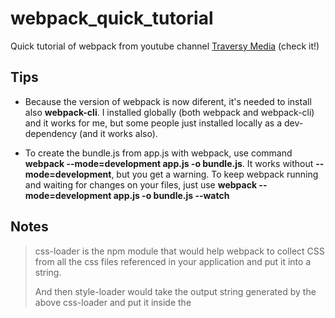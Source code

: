 # webpack_quick_tutorial

Quick tutorial of webpack from youtube channel [Traversy Media](https://www.youtube.com/watch?v=lziuNMk_8eQ) (check it!)

## Tips

- Because the version of webpack is now diferent, it's needed to install also **webpack-cli**. I installed globally (both webpack and webpack-cli) and it works for me, but some people just installed locally as a dev-dependency (and it works also).

- To create the bundle.js from app.js with webpack, use command **webpack --mode=development app.js -o bundle.js**. It works without **--mode=development**, but you get a warning. To keep webpack running and waiting for changes on your files, just use **webpack --mode=development app.js -o bundle.js --watch**

## Notes

> css-loader is the npm module that would help webpack to collect CSS from all the css files referenced in your application and put it into a string. 
>
> And then style-loader would take the output string generated by the above css-loader and put it inside the <style> tags in the index.html file.
>
> [Medium](https://medium.com/a-beginners-guide-for-webpack-2/webpack-loaders-css-and-sass-2cc0079b5b3a)
  
